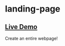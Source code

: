 # landing-page

## [Live Demo](https://salvantjeff.github.io/landing-page/)

Create an entire webpage!
